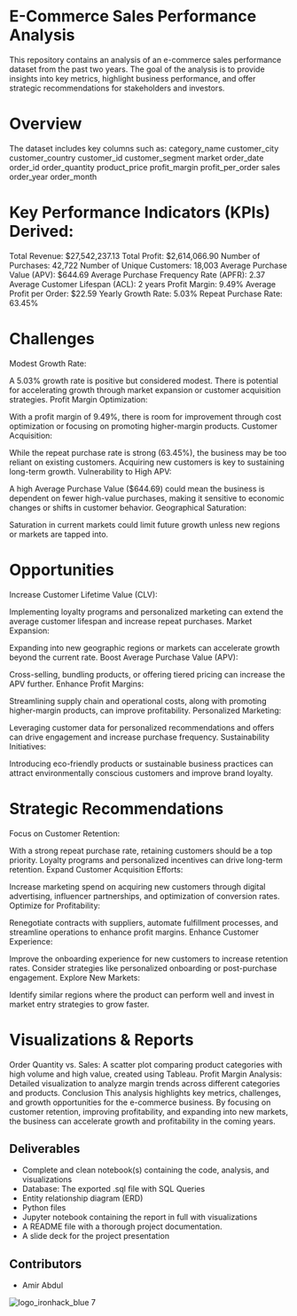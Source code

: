 # E-Commerce Sales Performance Analysis


This repository contains an analysis of an e-commerce sales performance dataset from the past two years. The goal of the analysis is to provide insights into key metrics, highlight business performance, and offer strategic recommendations for stakeholders and investors.

# Overview #
The dataset includes key columns such as:
category_name
customer_city
customer_country
customer_id
customer_segment
market
order_date
order_id
order_quantity
product_price
profit_margin
profit_per_order
sales
order_year
order_month

# Key Performance Indicators (KPIs) Derived: #
Total Revenue: $27,542,237.13
Total Profit: $2,614,066.90
Number of Purchases: 42,722
Number of Unique Customers: 18,003
Average Purchase Value (APV): $644.69
Average Purchase Frequency Rate (APFR): 2.37
Average Customer Lifespan (ACL): 2 years
Profit Margin: 9.49%
Average Profit per Order: $22.59
Yearly Growth Rate: 5.03%
Repeat Purchase Rate: 63.45%

# Challenges #
Modest Growth Rate:

A 5.03% growth rate is positive but considered modest. There is potential for accelerating growth through market expansion or customer acquisition strategies.
Profit Margin Optimization:

With a profit margin of 9.49%, there is room for improvement through cost optimization or focusing on promoting higher-margin products.
Customer Acquisition:

While the repeat purchase rate is strong (63.45%), the business may be too reliant on existing customers. Acquiring new customers is key to sustaining long-term growth.
Vulnerability to High APV:

A high Average Purchase Value ($644.69) could mean the business is dependent on fewer high-value purchases, making it sensitive to economic changes or shifts in customer behavior.
Geographical Saturation:

Saturation in current markets could limit future growth unless new regions or markets are tapped into.

# Opportunities #
Increase Customer Lifetime Value (CLV):

Implementing loyalty programs and personalized marketing can extend the average customer lifespan and increase repeat purchases.
Market Expansion:

Expanding into new geographic regions or markets can accelerate growth beyond the current rate.
Boost Average Purchase Value (APV):

Cross-selling, bundling products, or offering tiered pricing can increase the APV further.
Enhance Profit Margins:

Streamlining supply chain and operational costs, along with promoting higher-margin products, can improve profitability.
Personalized Marketing:

Leveraging customer data for personalized recommendations and offers can drive engagement and increase purchase frequency.
Sustainability Initiatives:

Introducing eco-friendly products or sustainable business practices can attract environmentally conscious customers and improve brand loyalty.

# Strategic Recommendations #
Focus on Customer Retention:

With a strong repeat purchase rate, retaining customers should be a top priority. Loyalty programs and personalized incentives can drive long-term retention.
Expand Customer Acquisition Efforts:

Increase marketing spend on acquiring new customers through digital advertising, influencer partnerships, and optimization of conversion rates.
Optimize for Profitability:

Renegotiate contracts with suppliers, automate fulfillment processes, and streamline operations to enhance profit margins.
Enhance Customer Experience:

Improve the onboarding experience for new customers to increase retention rates. Consider strategies like personalized onboarding or post-purchase engagement.
Explore New Markets:

Identify similar regions where the product can perform well and invest in market entry strategies to grow faster.

# Visualizations & Reports #
Order Quantity vs. Sales: A scatter plot comparing product categories with high volume and high value, created using Tableau.
Profit Margin Analysis: Detailed visualization to analyze margin trends across different categories and products.
Conclusion
This analysis highlights key metrics, challenges, and growth opportunities for the e-commerce business. By focusing on customer retention, improving profitability, and expanding into new markets, the business can accelerate growth and profitability in the coming years.


## Deliverables
- Complete and clean notebook(s) containing the code, analysis, and visualizations
- Database: The exported .sql file with SQL Queries
- Entity relationship diagram (ERD)
- Python files
- Jupyter notebook containing the report in full with visualizations
- A README file with a thorough project documentation.
- A slide deck for the project presentation


## Contributors
- Amir Abdul






![logo_ironhack_blue 7](https://user-images.githubusercontent.com/23629340/40541063-a07a0a8a-601a-11e8-91b5-2f13e4e6b441.png)

